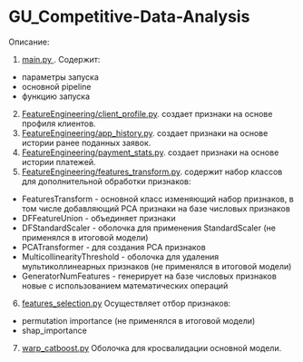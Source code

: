 # GU_Competitive-Data-Analysis

Описание:
1. <a href='main.py'> main.py </a>. Содержит:
* параметры запуска
* основной pipeline
* функцию запуска
2. <a href='https://github.com/SergeyOS/GU_Competitive-Data-Analysis/blob/main/FeatureEngineering/client_profile.py'>FeatureEngineering/client_profile.py</a>. создает признаки на основе профиля клиентов. 
3. <a href='https://github.com/SergeyOS/GU_Competitive-Data-Analysis/blob/main/FeatureEngineering/app_history.py'>FeatureEngineering/app_history.py</a>. создает признаки на основе истории ранее поданных заявок. 
4. <a href='https://github.com/SergeyOS/GU_Competitive-Data-Analysis/blob/main/FeatureEngineering/payment_stats.py'>FeatureEngineering/payment_stats.py</a>. создает признаки на основе истории платежей. 
5. <a href='https://github.com/SergeyOS/GU_Competitive-Data-Analysis/blob/main/FeatureEngineering/features_transform.py'>FeatureEngineering/features_transform.py</a>. содержит набор классов для дополнительной обработки признаков:
  * FeaturesTransform - основной класс изменяющий набор признаков, в том числе добавляющий PCA  признаки на базе числовых признаков
  * DFFeatureUnion - объединяет признаки
  * DFStandardScaler - оболочка для применения StandardScaler (не применялся в итоговой модели)
  * PCATransformer - для создания PCA признаков
  * MulticollinearityThreshold - оболочка для удаления мультиколлинеарных признаков (не применялся в итоговой модели)
  * GeneratorNumFeatures - генерирует на базе числовых признаков новые с использованием математических операций
6. <a href='https://github.com/SergeyOS/GU_Competitive-Data-Analysis/blob/main/FeatureEngineering/features_selection.py'>features_selection.py</a> Осуществляет отбор признаков:
  * permutation importance (не применялся в итоговой модели)
  * shap_importance
7. <a href='https://github.com/SergeyOS/GU_Competitive-Data-Analysis/blob/main/FeatureEngineering/warp_catboost.py'>warp_catboost.py</a> Оболочка для кросвалидации основной модели. 
  
